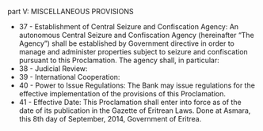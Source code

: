 part V: MISCELLANEOUS PROVISIONS

<ul>
			<li>37 - Establishment of Central Seizure and Confiscation Agency: An autonomous Central Seizure and Confiscation Agency (hereinafter “The Agency”) shall be established by Government directive in order to manage and administer properties subject to seizure and confiscation pursuant to this Proclamation. The agency shall, in particular:<ul>
			</ul></li>			<li>38 - Judicial Review: <ul>
			</ul></li>			<li>39 - International Cooperation: <ul>
			</ul></li>			<li>40 - Power to Issue Regulations: The Bank may issue regulations for the effective implementation of the provisions of this Proclamation.<ul>
			</ul></li>			<li>41 - Effective Date: This Proclamation shall enter into force as of the date of its publication in the Gazette of Eritrean Laws. Done at Asmara, this 8th day of September, 2014, Government of Eritrea.<ul>
			</ul></li></ul>